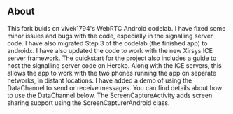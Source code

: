 ## About
This fork buids on vivek1794's WebRTC Android codelab. I have fixed some minor issues and bugs with the code, especially in the signalling server code. I have also migrated Step 3 of the codelab (the finished app) to androidx. I have also updated the code to work with the new Xirsys ICE server framework. The quickstart for the project also includes a guide to host the signalling server code on Heroko. Along with the ICE servers, this allows the app to work with the two phones running the app on separate networks, in distant locations. I have added a demo of using the DataChannel to send or receive messages. You can find details about how to use the DataChannel below. The ScreenCaptureActivity adds screen sharing support using the ScreenCapturerAndroid class.
